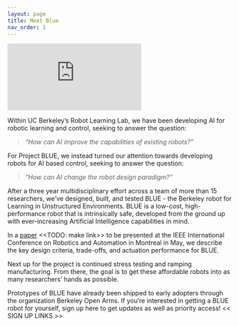 ```yaml
---
layout: page
title: Meet Blue
nav_order: 1
---
```


<iframe src="https://www.youtube.com/embed/KZ88hPgrZzs" frameborder="0" allow="accelerometer; autoplay; encrypted-media; gyroscope; picture-in-picture" allowfullscreen></iframe>

Within UC Berkeley’s Robot Learning Lab, we have been developing AI for robotic learning and control, seeking to answer the question:

> *“How can AI improve the capabilities of existing robots?”*

For Project BLUE, we instead turned our attention towards developing robots for AI based control, seeking to answer the question:

> *“How can AI change the robot design paradigm?”*

After a three year multidisciplinary effort across a team of more than 15 researchers, we’ve designed, built, and tested BLUE - the Berkeley robot for Learning in Unstructured Environments. BLUE is a low-cost, high-performance robot that is intrinsically safe, developed from the ground up with ever-increasing Artificial Intelligence capabilities in mind.

In a [paper](https://google.com) <<TODO: make link>> to be presented at the IEEE International Conference on Robotics and Automation in Montreal in May, we describe the key design criteria, trade-offs, and actuation performance for BLUE.

Next up for the project is continued stress testing and ramping manufacturing.  From there, the goal is to get these affordable robots into as many researchers’ hands as possible.

Prototypes of BLUE have already been shipped to early adopters through the organization Berkeley Open Arms. If you’re interested in getting a BLUE robot for yourself, sign up here to get updates as well as priority access! << SIGN UP LINKS >> 

